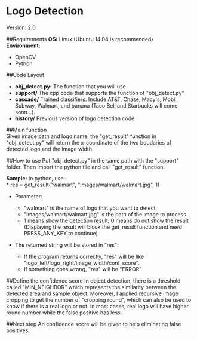 # Logo Detection
Version: 2.0

##Requirements
**OS:** Linux (Ubuntu 14.04 is recommended)   
**Environment:**  
- OpenCV
- Python

##Code Layout
- **obj_detect.py:** The function that you will use
- **support/** The cpp code that supports the function of "obj_detect.py"
- **cascade/** Trained classifiers. Include AT&T, Chase, Macy's, Mobil, Subway, Walmart, and banana (Taco Bell and Starbucks will come soon...).
- **history/** Previous version of logo detection code

##Main function  
Given image path and logo name, the "get_result" function in "obj_detect.py" will return the x-coordinate of the two boudaries of detected logo and the image width.

##How to use
Put "obj_detect.py" in the same path with the "support" folder. Then import the python file and call "get_result" function.

**Sample:** In python, use:  
	* res = get_result("walmart", "images/walmart/walmart.jpg", 1)

- Parameter:  
	- "walmart" is the name of logo that you want to detect
	- "images/walmart/walmart.jpg" is the path of the image to process
	- 1 means show the detection result; 0 means do not show the result (Displaying the result will block the get_result function and need PRESS_ANY_KEY to continue) 

- The returned string will be stored in "res":
	- If the program returns correctly, "res" will be like "logo_left/logo_right/image_width/conf_score".
	- If something goes wrong, "res" will be "ERROR"

##Define the confidence score
In object detection, there is a threshold called "MIN_NEIGHBOR" which represents the similarity between the detected area and sample object. Moreover, I applied recursive image cropping to get the number of "cropping round", which can also be used to know if there is a real logo or not. In most cases, real logo will have higher round number while the false positive has less.

##Next step
An confidence score will be given to help eliminating false positives.